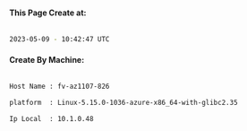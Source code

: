 
   
#### This Page Create at:

```bash

2023-05-09 - 10:42:47 UTC

```

#### Create By Machine:

```bash

Host Name : fv-az1107-826

platform  : Linux-5.15.0-1036-azure-x86_64-with-glibc2.35

Ip Local  : 10.1.0.48

```

